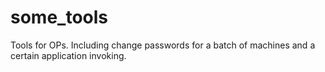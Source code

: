 some_tools
==========

Tools for OPs. Including change passwords for a batch of machines and a certain application invoking.
